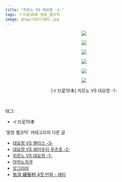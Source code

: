 ```yaml
---
title: "치르노 VS 대요정 -1-"
tags: イカ足10本 동방_웹코믹
image: ghap/1827/001.jpg
---
```

<div class="article">
<p style="text-align: center; clear: none; float: none;"><img src="{{ site.nasurl }}/ghap/1827/001.jpg"/></p>
<p style="text-align: center; clear: none; float: none;"><img src="{{ site.nasurl }}/ghap/1827/002.jpg"/></p>
<p style="text-align: center; clear: none; float: none;"><img src="{{ site.nasurl }}/ghap/1827/003.jpg"/></p>
<p style="text-align: center; clear: none; float: none;"><img src="{{ site.nasurl }}/ghap/1827/004.jpg"/></p>
<p style="text-align: center; clear: none; float: none;"><img src="{{ site.nasurl }}/ghap/1827/005.jpg"/></p>
<p style="text-align: center; clear: none; float: none;"><img src="{{ site.nasurl }}/ghap/1827/006.jpg"/></p>
<p style="text-align: center; clear: none; float: none;">[イカ足10本] 치르노 VS 대요정 -1-</p>
<p><br/></p>
</div><div class="tagTrail">
<p>태그: </p>
<ul>
<li>イカ足10本</li>
</ul>
</div><div class="another">
<p>'동방 웹코믹' 카테고리의 다른 글</p>
<ul>
<li><a href="/2016-08-25-ghap_1829">대요정 VS 앨리스 -3-</a></li>
<li><a href="/2016-08-25-ghap_1828">대요정 VS 레이우지 우츠호 -2-</a></li>
<li><a href="/2016-08-25-ghap_1827">치르노 VS 대요정 -1-</a></li>
<li><a href="/2016-08-24-ghap_1810">아마노자쿠</a></li>
<li><a href="/2016-08-23-ghap_1797">샹그리라</a></li>
<li><a href="/2016-08-23-ghap_1789">気泡 緩衝材 4컷 만화 - 레티</a></li>
</ul>
</div><div class="cb_module cb_fluid">
<div class="cb_wrt cb_profile">
</div><!-- commentList close -->
</div>
<br/>
<p id="refer"></p>
<br/>

